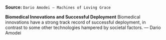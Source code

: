 **Source:** `Dario Amodei — Machines of Loving Grace`

**Biomedical Innovations and Successful Deployment**
Biomedical innovations have a strong track record of successful deployment, in contrast to some other technologies hampered by societal factors. — Dario Amodei
